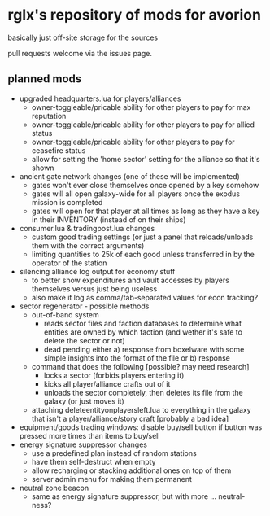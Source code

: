 # rglx's repository of mods for avorion

basically just off-site storage for the sources

pull requests welcome via the issues page.


## planned mods
- upgraded headquarters.lua for players/alliances
	- owner-toggleable/pricable ability for other players to pay for max reputation
	- owner-toggleable/pricable ability for other players to pay for allied status
	- owner-toggleable/pricable ability for other players to pay for ceasefire status
	- allow for setting the 'home sector' setting for the alliance so that it's shown
- ancient gate network changes (one of these will be implemented)
	- gates won't ever close themselves once opened by a key somehow
	- gates will all open galaxy-wide for all players once the exodus mission is completed
	- gates will open for that player at all times as long as they have a key in their INVENTORY (instead of on their ships)
- consumer.lua & tradingpost.lua changes
	- custom good trading settings (or just a panel that reloads/unloads them with the correct arguments)
	- limiting quantities to 25k of each good unless transferred in by the operator of the station
- silencing alliance log output for economy stuff
	- to better show expenditures and vault accesses by players themselves versus just being useless
	- also make it log as comma/tab-separated values for econ tracking?
- sector regenerator - possible methods
	- out-of-band system
		- reads sector files and faction databases to determine what entities are owned by which faction (and wether it's safe to delete the sector or not)
		- dead pending either a) response from boxelware with some simple insights into the format of the file or b) response 
	- command that does the following [possible? may need research]
		- locks a sector (forbids players entering it)
		- kicks all player/alliance crafts out of it
		- unloads the sector completely, then deletes its file from the galaxy (or just moves it)
	- attaching deleteentityonplayersleft.lua to everything in the galaxy that isn't a player/alliance/story craft [probably a bad idea]
- equipment/goods trading windows: disable buy/sell button if button was pressed more times than items to buy/sell
- energy signature suppressor changes
	- use a predefined plan instead of random stations
	- have them self-destruct when empty
	- allow recharging or stacking additional ones on top of them
	- server admin menu for making them permanent
- neutral zone beacon
	- same as energy signature suppressor, but with more ... neutral-ness?